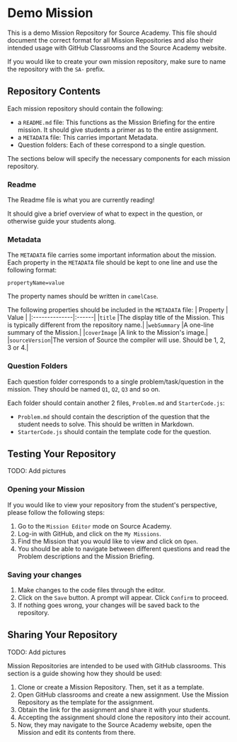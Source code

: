 
# Demo Mission

This is a demo Mission Repository for Source Academy. This file should document the correct format for all Mission Repositories and also their intended usage with GitHub Classrooms and the Source Academy website.

If you would like to create your own mission repository, make sure to name the repository with the `SA-` prefix.

## Repository Contents
Each mission repository should contain the following:
- a `README.md` file: This functions as the Mission Briefing for the entire mission. It should give students a primer as to the entire assignment.
- a `METADATA` file: This carries important Metadata.
- Question folders: Each of these correspond to a single question.

The sections below will specify the necessary components for each mission repository.

### Readme
The Readme file is what you are currently reading!

It should give a brief overview of what to expect in the question, or otherwise guide your students along.

### Metadata
The `METADATA` file carries some important information about the mission. Each property in the `METADATA` file should be kept to one line and use the following format:
```
propertyName=value
```
The property names should be written in `camelCase`.

The following properties should be included in the `METADATA` file:
| Property      | Value | 
|:--------------|:------|
|`title`        |The display title of the Mission. This is typically different from the repository name.|
|`webSummary`   |A one-line summary of the Mission.|
|`coverImage`   |A link to the Mission's image.|
|`sourceVersion`|The version of Source the compiler will use. Should be 1, 2, 3 or 4.|

 
### Question Folders
Each question folder corresponds to a single problem/task/question in the mission. They should be named `Q1`, `Q2`, `Q3` and so on.

Each folder should contain another 2 files, `Problem.md` and `StarterCode.js`:
- `Problem.md` should contain the description of the question that the student needs to solve. This should be written in Markdown. 
- `StarterCode.js` should contain the template code for the question.

## Testing Your Repository
TODO: Add pictures

### Opening your Mission
If you would like to view your repository from the student's perspective, please follow the following steps:
1. Go to the `Mission Editor` mode on Source Academy.
2. Log-in with GitHub, and click on the `My Missions`.
3. Find the Mission that you would like to view and click on `Open`.
4. You should be able to navigate between different questions and read the Problem descriptions and the Mission Briefing. 

### Saving your changes
1. Make changes to the code files through the editor.
2. Click on the `Save` button. A prompt will appear. Click `Confirm` to proceed.
3. If nothing goes wrong, your changes will be saved back to the repository.

## Sharing Your Repository
TODO: Add pictures

Mission Repositories are intended to be used with GitHub classrooms. This section is a guide showing how they should be used:

1. Clone or create a Mission Repository. Then, set it as a template.
2. Open GitHub classrooms and create a new assignment. Use the Mission Repository as the template for the assignment.
3. Obtain the link for the assignment and share it with your students.
4. Accepting the assignment should clone the repository into their account.
5. Now, they may navigate to the Source Academy website, open the Mission and edit its contents from there.
